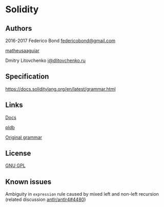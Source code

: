# Solidity

## Authors

2016-2017 Federico Bond [federicobond@gmail.com](mailto:federicobond@gmail.com)

[matheusaaguiar](https://github.com/matheusaaguiar)

Dmitry Litovchenko [i@dlitovchenko.ru](mailto:i@dlitovchenko.ru)

## Specification

https://docs.soliditylang.org/en/latest/grammar.html

## Links

[Docs](https://docs.soliditylang.org/en/v0.8.27/)

[pldb](https://pldb.io/concepts/solidity.html)

[Original grammar](https://github.com/ethereum/solidity/tree/develop/docs/grammar)

## License

[GNU GPL](https://www.gnu.org/licenses/)

## Known issues

Ambiguity in `expression` rule caused by mixed left and non-left recursion (related discussion [antlr/antlr4#4480](https://github.com/antlr/antlr4/pull/4480))